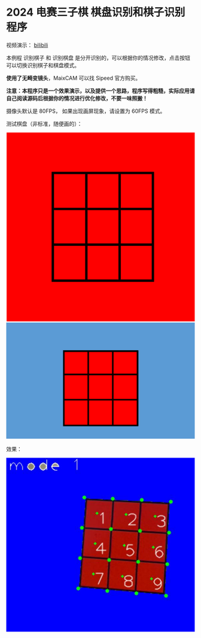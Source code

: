 2024 电赛三子棋 棋盘识别和棋子识别程序
====

视频演示： [bilibili](https://www.bilibili.com/video/BV1q2vKebEUd/?vd_source=6c974e13f53439d17d6a092a499df304#reply234394879360)

本例程 识别棋子 和 识别棋盘 是分开识别的，可以根据你的情况修改，点击按钮可以切换识别棋子和棋盘模式。

**使用了无畸变镜头**，MaixCAM 可以找 Sipeed 官方购买。

**注意：本程序只是一个效果演示，以及提供一个思路，程序写得粗糙，实际应用请自己阅读源码后根据你的情况进行优化修改，不要一味照搬！**


摄像头默认是 80FPS， 如果出现画屏现象，请设置为 60FPS 模式。


测试棋盘（非标准，随便画的）：

![](./assets/qipan.jpg)
![](./assets/qipan2.png)

效果：

![](./assets/result.jpg)


